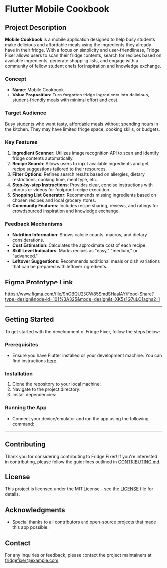 #  Flutter Mobile Cookbook 

## Project Description

**Mobile Cookbook** is a mobile application designed to help busy students make delicious and affordable meals using the ingredients they already have in their fridge. With a focus on simplicity and user-friendliness, Fridge Fixer allows users to scan their fridge contents, search for recipes based on available ingredients, generate shopping lists, and engage with a community of fellow student chefs for inspiration and knowledge exchange.

### Concept

- **Name**: Mobile Cookbook
- **Value Proposition**: Turn forgotten fridge ingredients into delicious, student-friendly meals with minimal effort and cost.

### Target Audience

Busy students who want tasty, affordable meals without spending hours in the kitchen. They may have limited fridge space, cooking skills, or budgets.

### Key Features

1. **Ingredient Scanner**: Utilizes image recognition API to scan and identify fridge contents automatically.
2. **Recipe Search**: Allows users to input available ingredients and get recipe suggestions tailored to their resources.
3. **Filter Options**: Refines search results based on allergies, dietary restrictions, cooking time, meal type, etc.
4. **Step-by-step Instructions**: Provides clear, concise instructions with photos or videos for foolproof recipe execution.
5. **Shopping List Generator**: Recommends missing ingredients based on chosen recipes and local grocery stores.
6. **Community Features**: Includes recipe sharing, reviews, and ratings for crowdsourced inspiration and knowledge exchange.

### Feedback Mechanisms

- **Nutrition Information**: Shows calorie counts, macros, and dietary considerations.
- **Cost Estimation**: Calculates the approximate cost of each recipe.
- **Skill Level Indicators**: Marks recipes as "easy," "medium," or "advanced."
- **Leftover Suggestions**: Recommends additional meals or dish variations that can be prepared with leftover ingredients.

## Figma Prototype Link

https://www.figma.com/file/9hGBQU2SCW85SmdSHaalAY/Food-Share?type=design&node-id=101%3A325&mode=design&t=XK5s1G7uLO1aghs2-1

---

## Getting Started

To get started with the development of Fridge Fixer, follow the steps below:

### Prerequisites

- Ensure you have Flutter installed on your development machine. You can find instructions [here](https://flutter.dev/docs/get-started/install).

### Installation

1. Clone the repository to your local machine:
2. Navigate to the project directory:
3. Install dependencies:

### Running the App

- Connect your device/emulator and run the app using the following command:


---

## Contributing

Thank you for considering contributing to Fridge Fixer! If you're interested in contributing, please follow the guidelines outlined in [CONTRIBUTING.md](CONTRIBUTING.md).

## License

This project is licensed under the MIT License - see the [LICENSE](LICENSE) file for details.

## Acknowledgments

- Special thanks to all contributors and open-source projects that made this app possible.

## Contact

For any inquiries or feedback, please contact the project maintainers at fridgefixer@example.com.